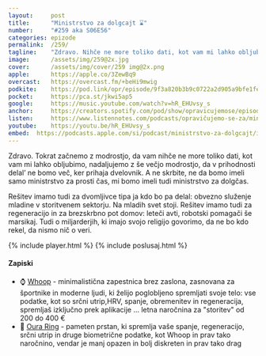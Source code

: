 ```yaml
---
layout: 	post
title:  	"Ministrstvo za dolgcajt ⌛️"
number: 	"#259 aka S06E56"
categories:	epizode
permalink:	/259/
tagline: 	"Zdravo. Nihče ne more toliko dati, kot vam mi lahko obljubimo, zato obljubimo, da v prihodnosti ne bomo delali. Ker dvelovnik."
image:		/assets/img/259@2x.jpg
cover:		/assets/img/cover/259 img@2x.png
apple:		https://apple.co/3ZewBq9
overcast:	https://overcast.fm/+beHi9mwig
podkite:	https://pod.link/opr/episode/9f3a820b3b9c0722a2d905a9bfe1fe5f
pocket:		https://pca.st/jkwi5ap5
google:		https://music.youtube.com/watch?v=hR_EHUvsy_s
anchor:		https://creators.spotify.com/pod/show/opravicujemose/episodes/Ministrstvo-za-dolgcajt-e32mq0i
listen:		https://www.listennotes.com/podcasts/opravičujemo-se-za/ministrstvo-za-dolgcajt-kZCs7D4nxAm/embed/
youtube:	https://youtu.be/hR_EHUvsy_s
embed:	https://podcasts.apple.com/si/podcast/ministrstvo-za-dolgcajt/id1514750013?i=1000708049291
---
```


Zdravo. Tokrat začnemo z modrostjo, da vam nihče ne more toliko dati, kot vam mi lahko obljubimo, nadaljujemo z še večjo modrostjo, da v prihodnosti delal’ ne bomo več, ker prihaja dvelovnik. A ne skrbite, ne da bomo imeli samo ministrstvo za prosti čas, mi bomo imeli tudi ministrstvo za dolgčas. 

Rešitev imamo tudi za dvomljivce tipa ja kdo bo pa delal: obvezno služenje mladine v storitvenem sektorju. Na mladih svet stoji. Rešitev imamo tudi za regeneracijo in za brezskrbno pot domov: leteči avti, robotski pomagači še marsikaj. Tudi o miljarderjih, ki imajo svojo religijo govorimo, da ne bo kdo rekel, da nismo nič o veri. 

{% include player.html %}
{% include poslusaj.html %}

<!--break-->

#### Zapiski

- ⌚️ [Whoop](https://www.whoop.com/eu/en/) - minimalistična zapestnica brez zaslona, zasnovana za športnike in moderne ljudi, ki želijo poglobljeno spremljati svoje telo: vse podatke, kot so srčni utrip,HRV, spanje, obremenitev in regeneracija, spremljaš izključno prek aplikacije ... letna naročnina za "storitev" od 200 do 400 €
- 💍 [Oura Ring](https://ouraring.com/) - pameten prstan, ki spremlja vaše spanje, regeneracijo, srčni utrip in druge biometrične podatke, kot Whoop in prav tako naročnino, vendar je manj opazen in bolj diskreten in prav tako drag 